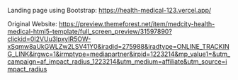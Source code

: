 Landing page using Bootstrap: https://health-medical-123.vercel.app/


Original Website: https://preview.themeforest.net/item/medcity-health-medical-html5-template/full_screen_preview/31597890?clickid=0I2VUu3lpxyIR5OW-xSqmw8aUkGWLZw2LSV41Y0&iradid=275988&iradtype=ONLINE_TRACKING_LINK&irgwc=1&irmptype=mediapartner&irpid=1223214&mp_value1=&utm_campaign=af_impact_radius_1223214&utm_medium=affiliate&utm_source=impact_radius
